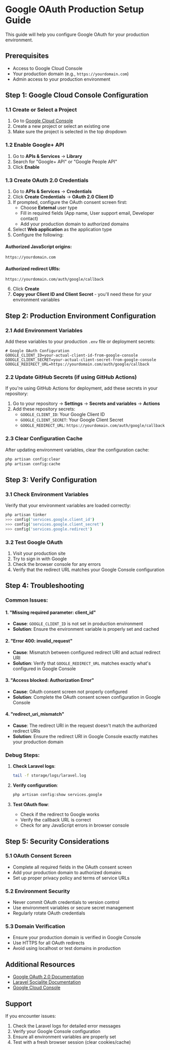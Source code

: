 # Google OAuth Production Setup Guide

This guide will help you configure Google OAuth for your production environment.

## Prerequisites

- Access to Google Cloud Console
- Your production domain (e.g., `https://yourdomain.com`)
- Admin access to your production environment

## Step 1: Google Cloud Console Configuration

### 1.1 Create or Select a Project
1. Go to [Google Cloud Console](https://console.cloud.google.com/)
2. Create a new project or select an existing one
3. Make sure the project is selected in the top dropdown

### 1.2 Enable Google+ API
1. Go to **APIs & Services** → **Library**
2. Search for "Google+ API" or "Google People API"
3. Click **Enable**

### 1.3 Create OAuth 2.0 Credentials
1. Go to **APIs & Services** → **Credentials**
2. Click **Create Credentials** → **OAuth 2.0 Client ID**
3. If prompted, configure the OAuth consent screen first:
   - Choose **External** user type
   - Fill in required fields (App name, User support email, Developer contact)
   - Add your production domain to authorized domains
4. Select **Web application** as the application type
5. Configure the following:

#### Authorized JavaScript origins:
```
https://yourdomain.com
```

#### Authorized redirect URIs:
```
https://yourdomain.com/auth/google/callback
```

6. Click **Create**
7. **Copy your Client ID and Client Secret** - you'll need these for your environment variables

## Step 2: Production Environment Configuration

### 2.1 Add Environment Variables
Add these variables to your production `.env` file or deployment secrets:

```env
# Google OAuth Configuration
GOOGLE_CLIENT_ID=your-actual-client-id-from-google-console
GOOGLE_CLIENT_SECRET=your-actual-client-secret-from-google-console
GOOGLE_REDIRECT_URL=https://yourdomain.com/auth/google/callback
```

### 2.2 Update GitHub Secrets (if using GitHub Actions)
If you're using GitHub Actions for deployment, add these secrets in your repository:

1. Go to your repository → **Settings** → **Secrets and variables** → **Actions**
2. Add these repository secrets:
   - `GOOGLE_CLIENT_ID`: Your Google Client ID
   - `GOOGLE_CLIENT_SECRET`: Your Google Client Secret
   - `GOOGLE_REDIRECT_URL`: `https://yourdomain.com/auth/google/callback`

### 2.3 Clear Configuration Cache
After updating environment variables, clear the configuration cache:

```bash
php artisan config:clear
php artisan config:cache
```

## Step 3: Verify Configuration

### 3.1 Check Environment Variables
Verify that your environment variables are loaded correctly:

```bash
php artisan tinker
>>> config('services.google.client_id')
>>> config('services.google.client_secret')
>>> config('services.google.redirect')
```

### 3.2 Test Google OAuth
1. Visit your production site
2. Try to sign in with Google
3. Check the browser console for any errors
4. Verify that the redirect URL matches your Google Console configuration

## Step 4: Troubleshooting

### Common Issues:

#### 1. "Missing required parameter: client_id"
- **Cause**: `GOOGLE_CLIENT_ID` is not set in production environment
- **Solution**: Ensure the environment variable is properly set and cached

#### 2. "Error 400: invalid_request"
- **Cause**: Mismatch between configured redirect URI and actual redirect URI
- **Solution**: Verify that `GOOGLE_REDIRECT_URL` matches exactly what's configured in Google Console

#### 3. "Access blocked: Authorization Error"
- **Cause**: OAuth consent screen not properly configured
- **Solution**: Complete the OAuth consent screen configuration in Google Console

#### 4. "redirect_uri_mismatch"
- **Cause**: The redirect URI in the request doesn't match the authorized redirect URIs
- **Solution**: Ensure the redirect URI in Google Console exactly matches your production domain

### Debug Steps:

1. **Check Laravel logs**:
   ```bash
   tail -f storage/logs/laravel.log
   ```

2. **Verify configuration**:
   ```bash
   php artisan config:show services.google
   ```

3. **Test OAuth flow**:
   - Check if the redirect to Google works
   - Verify the callback URL is correct
   - Check for any JavaScript errors in browser console

## Step 5: Security Considerations

### 5.1 OAuth Consent Screen
- Complete all required fields in the OAuth consent screen
- Add your production domain to authorized domains
- Set up proper privacy policy and terms of service URLs

### 5.2 Environment Security
- Never commit OAuth credentials to version control
- Use environment variables or secure secret management
- Regularly rotate OAuth credentials

### 5.3 Domain Verification
- Ensure your production domain is verified in Google Console
- Use HTTPS for all OAuth redirects
- Avoid using localhost or test domains in production

## Additional Resources

- [Google OAuth 2.0 Documentation](https://developers.google.com/identity/protocols/oauth2)
- [Laravel Socialite Documentation](https://laravel.com/docs/socialite)
- [Google Cloud Console](https://console.cloud.google.com/)

## Support

If you encounter issues:
1. Check the Laravel logs for detailed error messages
2. Verify your Google Console configuration
3. Ensure all environment variables are properly set
4. Test with a fresh browser session (clear cookies/cache)
